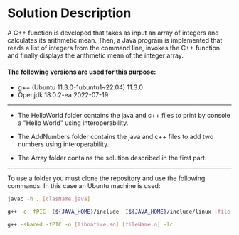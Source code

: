 # Solution Description

A C++ function is developed that takes as input an array of integers and calculates its arithmetic mean. Then, a Java program is implemented that reads a list of integers from the command line, invokes the C++ function and finally displays the arithmetic mean of the integer array.

#### The following versions are used for this purpose:
-  g++ (Ubuntu 11.3.0-1ubuntu1~22.04) 11.3.0
- Openjdk 18.0.2-ea 2022-07-19


------------

- The HelloWorld folder contains the java and c++ files to print by console a "Hello World" using interoperability.

- The AddNumbers folder contains the java and c++ files to add two numbers using interoperability.

- The Array folder contains the solution described in the first part.


------------
To use a folder you must clone the repository and use the following commands. In this case an Ubuntu machine is used:

```bash
javac -h . [clasName.java] 
```
```bash
g++ -c -fPIC -I${JAVA_HOME}/include -I${JAVA_HOME}/include/linux [file.cc] -o [fileName.o]
```
```bash
g++ -shared -fPIC -o [libnative.so] [fileName.o] -lc
```
